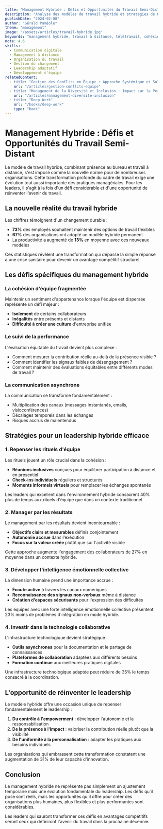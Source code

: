 ```yaml
---
title: "Management Hybride : Défis et Opportunités du Travail Semi-Distant"
description: "Analyse des modèles de travail hybride et stratégies de management pour maintenir cohésion d'équipe et performance dans un contexte de travail partiellement à distance."
publishDate: "2024-02-08"
author: "Gérald Paméole"
theme: "management"
image: "/assets/articles/travail-hybride.jpg"
keywords: "management hybride, travail à distance, télétravail, cohésion d'équipe, leadership à distance, communication asynchrone, productivité hybride, future of work"
note: 4.6
skills:
  - Communication digitale
  - Management à distance
  - Organisation du travail
  - Gestion du changement
  - Leadership adaptatif
  - Développement d'équipe
relatedContent:
  - title: "Gestion des Conflits en Équipe : Approche Systémique et Solutions Durables"
    url: "/articles/gestion-conflits-equipe"
  - title: "Management de la Diversité et Inclusion : Impact sur la Performance d'Entreprise"
    url: "/articles/management-diversite-inclusion"
  - title: "Deep Work"
    url: "/books/deep-work"
    type: "book"
---
```


# Management Hybride : Défis et Opportunités du Travail Semi-Distant

Le modèle de travail hybride, combinant présence au bureau et travail à distance, s'est imposé comme la nouvelle norme pour de nombreuses organisations. Cette transformation profonde du cadre de travail exige une évolution tout aussi importante des pratiques managériales. Pour les leaders, il s'agit à la fois d'un défi considérable et d'une opportunité de réinventer l'avenir du travail.

## La nouvelle réalité du travail hybride

Les chiffres témoignent d'un changement durable :

- **73%** des employés souhaitent maintenir des options de travail flexibles
- **67%** des organisations ont adopté un modèle hybride permanent
- La productivité a augmenté de **13%** en moyenne avec ces nouveaux modèles

Ces statistiques révèlent une transformation qui dépasse la simple réponse à une crise sanitaire pour devenir un avantage compétitif structurel.

## Les défis spécifiques du management hybride

### La cohésion d'équipe fragmentée

Maintenir un sentiment d'appartenance lorsque l'équipe est dispersée représente un défi majeur :

- **Isolement** de certains collaborateurs
- **Inégalités** entre présents et distants
- **Difficulté à créer une culture** d'entreprise unifiée

### Le suivi de la performance

L'évaluation équitable du travail devient plus complexe :

- Comment mesurer la contribution réelle au-delà de la présence visible ?
- Comment identifier les signaux faibles de désengagement ?
- Comment maintenir des évaluations équitables entre différents modes de travail ?

### La communication asynchrone

La communication se transforme fondamentalement :

- Multiplication des canaux (messages instantanés, emails, visioconférences)
- Décalages temporels dans les échanges
- Risques accrus de malentendus

## Stratégies pour un leadership hybride efficace

### 1. Repenser les rituels d'équipe

Les rituels jouent un rôle crucial dans la cohésion :

- **Réunions inclusives** conçues pour équilibrer participation à distance et en présentiel
- **Check-ins individuels** réguliers et structurés
- **Moments informels virtuels** pour remplacer les échanges spontanés

Les leaders qui excellent dans l'environnement hybride consacrent 40% plus de temps aux rituels d'équipe que dans un contexte traditionnel.

### 2. Manager par les résultats

Le management par les résultats devient incontournable :

- **Objectifs clairs et mesurables** définis conjointement
- **Autonomie accrue** dans l'exécution
- **Focus sur la valeur créée** plutôt que sur l'activité visible

Cette approche augmente l'engagement des collaborateurs de 27% en moyenne dans un contexte hybride.

### 3. Développer l'intelligence émotionnelle collective

La dimension humaine prend une importance accrue :

- **Écoute active** à travers les canaux numériques
- **Reconnaissance des signaux non-verbaux** même à distance
- **Création d'espaces sécurisants** pour l'expression des difficultés

Les équipes avec une forte intelligence émotionnelle collective présentent 23% moins de problèmes d'intégration en mode hybride.

### 4. Investir dans la technologie collaborative

L'infrastructure technologique devient stratégique :

- **Outils asynchrones** pour la documentation et le partage de connaissances
- **Plateformes de collaboration** adaptées aux différents besoins
- **Formation continue** aux meilleures pratiques digitales

Une infrastructure technologique adaptée peut réduire de 35% le temps consacré à la coordination.

## L'opportunité de réinventer le leadership

Le modèle hybride offre une occasion unique de repenser fondamentalement le leadership :

1. **Du contrôle à l'empowerment** : développer l'autonomie et la responsabilisation
2. **De la présence à l'impact** : valoriser la contribution réelle plutôt que la visibilité
3. **De l'uniformité à la personnalisation** : adapter les pratiques aux besoins individuels

Les organisations qui embrassent cette transformation constatent une augmentation de 31% de leur capacité d'innovation.

## Conclusion

Le management hybride ne représente pas simplement un ajustement temporaire mais une évolution fondamentale du leadership. Les défis qu'il pose sont réels, mais les opportunités qu'il offre pour créer des organisations plus humaines, plus flexibles et plus performantes sont considérables.

Les leaders qui sauront transformer ces défis en avantages compétitifs seront ceux qui définiront l'avenir du travail dans la prochaine décennie.
